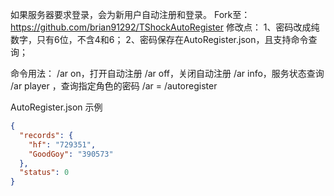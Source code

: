 如果服务器要求登录，会为新用户自动注册和登录。
Fork至：https://github.com/brian91292/TShockAutoRegister
修改点：
1、密码改成纯数字，只有6位，不含4和6；
2、密码保存在AutoRegister.json，且支持命令查询；


命令用法：
/ar on，打开自动注册
/ar off，关闭自动注册
/ar info，服务状态查询
/ar player <playername>，查询指定角色的密码
/ar = /autoregister


AutoRegister.json 示例

```json
{
  "records": {
    "hf": "729351",
    "GoodGoy": "390573"
  },
  "status": 0
}
```
